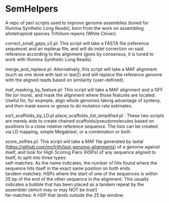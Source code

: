 # SemHelpers
A repo of perl scripts used to improve genome assemblies (tuned for Illumina Synthetic Long Reads), born from the work on assembling allotetraploid species Trifolium repens (White Clover).

correct_small_gaps_v2.pl: This script will take a FASTA file (reference sequence) and an mpileup file, and will do indel correction on said reference according to the alignment (goes by consensus, it is tuned to work with Illumina Synthetic Long Reads).

merge_and_replace.pl: Alternatively, this script will take a MAF alignment (such as one done with last or lastZ) and will replace the reference genome with the aligned reads based on similarity (user-defined).

maf_masking_by_feature.pl: This script will take a MAF alignment and a GFF file (or more), and mask the alignment where those features are located. Useful for, for example, align whole genomes taking advantage of synteny, and then mask exons or genes to do mutation rate estimates.

sort_scaffolds_by_LD.pl
place_scaffolds_list_simplified.pl : These two scripts are merely aids to create chained scaffolds/pseudomolecules based on positions to a close relative reference sequence. The lists can be created via LD mapping, simple Megablast, or a combination or both.

score_selfies.pl: This script will take a MAF file generated by lastal (https://github.com/mcfrith/last-genome-alignments) of a genome against itself, and look for High Scoring Pairs (HSPs) of any sequence aligned to itself, to split into three types:  
    self-matches: As the name indicates, the number of hits found where the sequence hits itself in the exact same position on both ends  
    tandem-matches: HSPs where the start of one of the sequences is within 25 bp of the end of the other sequence in the alignment. This usually indicates a bubble that has been placed as a tandem repeat by the assembler (which may or may NOT be true!)  
    far-matches: A HSP that lands outside the 25 bp window.  
    
